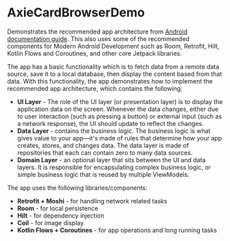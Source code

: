 # AxieCardBrowserDemo
Demonstrates the recommended app architecture from [Android documentation guide](https://developer.android.com/topic/architecture). This also uses some of the recommended components for Modern Android Development such as Room, Retrofit, Hilt, Kotlin Flows and Coroutines, and other core Jetpack libraries.

The app has a basic functionality which is to fetch data from a remote data source, save it to a local database, then display the content based from that data. With this functionality, the app demonstrates how to implement the recommended app architecture, which contains the following:

*  **UI Layer** - The role of the UI layer (or presentation layer) is to display the application data on the screen. Whenever the data changes, either due to user interaction (such as pressing a button) or external input (such as a network response), the UI should update to reflect the changes.
*  **Data Layer** - contains the business logic. The business logic is what gives value to your app—it's made of rules that determine how your app creates, stores, and changes data. The data layer is made of repositories that each can contain zero to many data sources. 
*  **Domain Layer** - an optional layer that sits between the UI and data layers. It is responsible for encapsulating complex business logic, or simple business logic that is reused by multiple ViewModels.

The app uses the following libraries/components:

* **Retrofit + Moshi** - for handling network related tasks
* **Room** - for local persistence
* **Hilt** - for dependency injection
* **Coil** - for image display
* **Kotlin Flows + Coroutines** - for app operations and long running tasks
